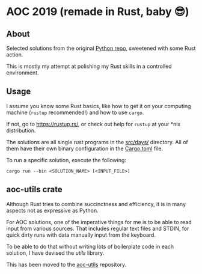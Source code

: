 # AOC 2019 (remade in Rust, baby :sunglasses:)

## About

Selected solutions from the original [Python repo](https://github.com/tranzystorek-io/aoc2019),
sweetened with some Rust action.

This is mostly my attempt at polishing my Rust skills
in a controlled environment.

## Usage

I assume you know some Rust basics,
like how to get it on your computing machine (`rustup` recommended!) and how to use `cargo`.

If not, go to <https://rustup.rs/>, or check out help for `rustup` at your *nix distribution.

The solutions are all single rust programs in the [src/days/](src/days) directory.
All of them have their own binary configuration in the [Cargo.toml](Cargo.toml) file.

To run a specific solution, execute the following:

`cargo run --bin <SOLUTION_NAME> [<INPUT_FILE>]`

## aoc-utils crate

Although Rust tries to combine succinctness and efficiency,
it is in many aspects not as expressive as Python.

For AOC solutions, one of the imperative things for me is to be able to read input from various sources.
That includes regular text files and STDIN, for quick dirty runs with data manually input from the keyboard.

To be able to do that without writing lots of boilerplate code in each solution,
I have devised the *utils* library.

This has been moved to the [aoc-utils](https://github.com/tranzystorek-io/aoc-utils) repository.
